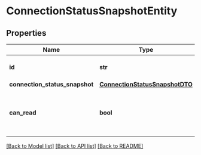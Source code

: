 # ConnectionStatusSnapshotEntity

## Properties
Name | Type | Description | Notes
------------ | ------------- | ------------- | -------------
**id** | **str** | The id of the connection. | [optional] 
**connection_status_snapshot** | [**ConnectionStatusSnapshotDTO**](ConnectionStatusSnapshotDTO.md) |  | [optional] 
**can_read** | **bool** | Indicates whether the user can read a given resource. | [optional] [default to False]

[[Back to Model list]](../README.md#documentation-for-models) [[Back to API list]](../README.md#documentation-for-api-endpoints) [[Back to README]](../README.md)


